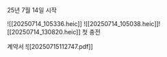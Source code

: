 25년 7월 14일 시작

![[20250714_105336.heic]]
![[20250714_105038.heic]]![[20250714_130820.heic]] 첫 충전

계약서
![[20250715112747.pdf]]